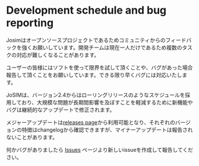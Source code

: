 # Development schedule and bug reporting

Josimはオープンソースプロジェクトであるためコミュニティからのフィードバックを強くお願いしています。開発チームは現在一人だけであるため複数のタスクの対応が難しくなることがあります。

ユーザーの皆様にはソフトを使って限界を試して頂くことや、バグがあった場合報告して頂くことをお願いしています。できる限り早くバグには対応いたします。

JoSIMは、バージョン2.4からはローリングリリースのようなスケジュールを採用しており、大規模な問題が長期間影響を及ぼすことを軽減するために新機能やバグは継続的なアップデートで修正されます。

メジャーアップデートは[releases page](https://github.com/JoeyDelp/JoSIM/releases)から利用可能となり、それぞれのバージョンの特徴はchangelogから確認できますが、マイナーアップデートは報告されないことがあります。

何かバグがありましたら [Issues](https://github.com/JoeyDelp/JoSIM/issues) ページより新しいissueを作成して報告してください。

